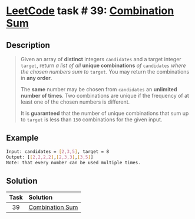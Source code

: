 # [LeetCode][leetcode] task # 39: [Combination Sum][task]

Description
-----------

> Given an array of **distinct** integers `candidates`
> and a target integer `target`, return _a list of all_
> **unique combinations** _of_ `candidates`
> _where the chosen numbers sum to_ `target`.
> You may return the combinations in **any order**.
>
> The **same** number may be chosen from `candidates`
> an **unlimited number of times**. Two combinations are unique
> if the frequency of at least one of the chosen numbers is different.
> 
> It is **guaranteed** that the number of unique combinations
> that sum up to `target` is less than `150` combinations for the given input.

Example
-------

```sh
Input: candidates = [2,3,5], target = 8
Output: [[2,2,2,2],[2,3,3],[3,5]]
Note: that every number can be used multiple times.
```

Solution
--------

| Task | Solution |
|:----:| :------ |
|  39  | [Combination Sum][solution] |


[leetcode]: <http://leetcode.com/>
[task]: <https://leetcode.com/problems/combination-sum/>
[solution]: <https://github.com/wellaxis/witalis-jkit/blob/main/module/tasks/src/main/java/com/witalis/jkit/tasks/core/task/leetcode/p39/option/Practice.java>
